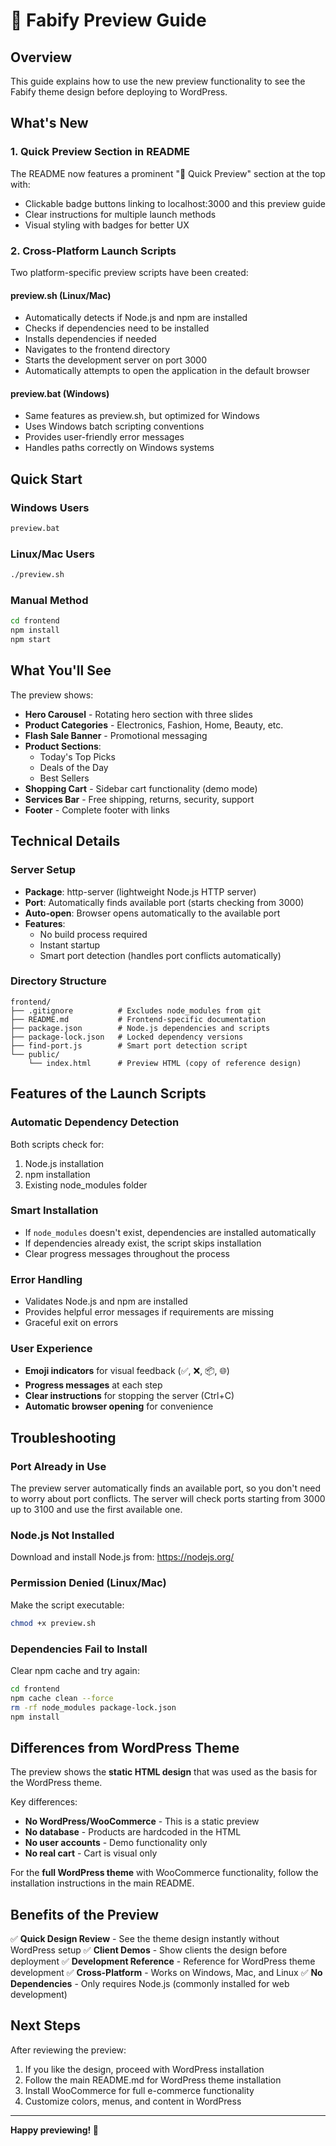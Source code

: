 # 🚀 Fabify Preview Guide

## Overview

This guide explains how to use the new preview functionality to see the Fabify theme design before deploying to WordPress.

## What's New

### 1. Quick Preview Section in README

The README now features a prominent "🚀 Quick Preview" section at the top with:
- Clickable badge buttons linking to localhost:3000 and this preview guide
- Clear instructions for multiple launch methods
- Visual styling with badges for better UX

### 2. Cross-Platform Launch Scripts

Two platform-specific preview scripts have been created:

#### **preview.sh** (Linux/Mac)
- Automatically detects if Node.js and npm are installed
- Checks if dependencies need to be installed
- Installs dependencies if needed
- Navigates to the frontend directory
- Starts the development server on port 3000
- Automatically attempts to open the application in the default browser

#### **preview.bat** (Windows)
- Same features as preview.sh, but optimized for Windows
- Uses Windows batch scripting conventions
- Provides user-friendly error messages
- Handles paths correctly on Windows systems

## Quick Start

### Windows Users
```bash
preview.bat
```

### Linux/Mac Users
```bash
./preview.sh
```

### Manual Method
```bash
cd frontend
npm install
npm start
```

## What You'll See

The preview shows:
- **Hero Carousel** - Rotating hero section with three slides
- **Product Categories** - Electronics, Fashion, Home, Beauty, etc.
- **Flash Sale Banner** - Promotional messaging
- **Product Sections**:
  - Today's Top Picks
  - Deals of the Day
  - Best Sellers
- **Shopping Cart** - Sidebar cart functionality (demo mode)
- **Services Bar** - Free shipping, returns, security, support
- **Footer** - Complete footer with links

## Technical Details

### Server Setup
- **Package**: http-server (lightweight Node.js HTTP server)
- **Port**: Automatically finds available port (starts checking from 3000)
- **Auto-open**: Browser opens automatically to the available port
- **Features**:
  - No build process required
  - Instant startup
  - Smart port detection (handles port conflicts automatically)

### Directory Structure
```
frontend/
├── .gitignore          # Excludes node_modules from git
├── README.md           # Frontend-specific documentation
├── package.json        # Node.js dependencies and scripts
├── package-lock.json   # Locked dependency versions
├── find-port.js        # Smart port detection script
└── public/
    └── index.html      # Preview HTML (copy of reference design)
```

## Features of the Launch Scripts

### Automatic Dependency Detection
Both scripts check for:
1. Node.js installation
2. npm installation
3. Existing node_modules folder

### Smart Installation
- If `node_modules` doesn't exist, dependencies are installed automatically
- If dependencies already exist, the script skips installation
- Clear progress messages throughout the process

### Error Handling
- Validates Node.js and npm are installed
- Provides helpful error messages if requirements are missing
- Graceful exit on errors

### User Experience
- **Emoji indicators** for visual feedback (✅, ❌, 📦, 🌐)
- **Progress messages** at each step
- **Clear instructions** for stopping the server (Ctrl+C)
- **Automatic browser opening** for convenience

## Troubleshooting

### Port Already in Use
The preview server automatically finds an available port, so you don't need to worry about port conflicts. The server will check ports starting from 3000 up to 3100 and use the first available one.

### Node.js Not Installed
Download and install Node.js from: https://nodejs.org/

### Permission Denied (Linux/Mac)
Make the script executable:
```bash
chmod +x preview.sh
```

### Dependencies Fail to Install
Clear npm cache and try again:
```bash
cd frontend
npm cache clean --force
rm -rf node_modules package-lock.json
npm install
```

## Differences from WordPress Theme

The preview shows the **static HTML design** that was used as the basis for the WordPress theme. 

Key differences:
- **No WordPress/WooCommerce** - This is a static preview
- **No database** - Products are hardcoded in the HTML
- **No user accounts** - Demo functionality only
- **No real cart** - Cart is visual only

For the **full WordPress theme** with WooCommerce functionality, follow the installation instructions in the main README.

## Benefits of the Preview

✅ **Quick Design Review** - See the theme design instantly without WordPress setup
✅ **Client Demos** - Show clients the design before deployment
✅ **Development Reference** - Reference for WordPress theme development
✅ **Cross-Platform** - Works on Windows, Mac, and Linux
✅ **No Dependencies** - Only requires Node.js (commonly installed for web development)

## Next Steps

After reviewing the preview:
1. If you like the design, proceed with WordPress installation
2. Follow the main README.md for WordPress theme installation
3. Install WooCommerce for full e-commerce functionality
4. Customize colors, menus, and content in WordPress

---

**Happy previewing! 🎨**
